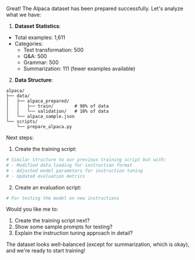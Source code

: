 Great! The Alpaca dataset has been prepared successfully. Let's analyze what we have:

1. **Dataset Statistics**:
- Total examples: 1,611
- Categories:
  - Text transformation: 500
  - Q&A: 500
  - Grammar: 500
  - Summarization: 111 (fewer examples available)

2. **Data Structure**:
```
alpaca/
├── data/
│   ├── alpaca_prepared/
│   │   ├── train/        # 90% of data
│   │   └── validation/   # 10% of data
│   └── alpaca_sample.json
└── scripts/
    └── prepare_alpaca.py
```

Next steps:

1. Create the training script:
```python:scripts/finetune_alpaca.py
# Similar structure to our previous training script but with:
# - Modified data loading for instruction format
# - Adjusted model parameters for instruction tuning
# - Updated evaluation metrics
```

2. Create an evaluation script:
```python:scripts/eval_alpaca.py
# For testing the model on new instructions
```

Would you like me to:
1. Create the training script next?
2. Show some sample prompts for testing?
3. Explain the instruction tuning approach in detail?

The dataset looks well-balanced (except for summarization, which is okay), and we're ready to start training!
